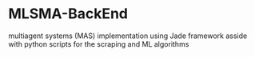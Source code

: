 # MLSMA-BackEnd
multiagent systems (MAS) implementation using Jade framework asside with python scripts for the scraping and ML algorithms
